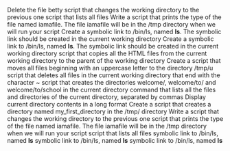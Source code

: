 Delete the file betty
script that changes the working directory to the previous one
script that lists all files
Write a script that prints the type of the file named iamafile. The file iamafile will be in the /tmp directory when we will run your script
Create a symbolic link to /bin/ls, named __ls__. The symbolic link should be created in the current working directory
Create a symbolic link to /bin/ls, named __ls__. The symbolic link should be created in the current working directory
script that copies all the HTML files from the current working directory to the parent of the working directory
Create a script that moves all files beginning with an uppercase letter to the directory /tmp/u
script that deletes all files in the current working directory that end with the character ~
script that creates the directories welcome/, welcome/to/ and welcome/to/school in the current directory
command that lists all the files and directories of the current directory, separated by commas
Display current directory contents in a long format
Create a script that creates a directory named my_first_directory in the /tmp/ directory
Write a script that changes the working directory to the previous one
script that prints the type of the file named iamafile. The file iamafile will be in the /tmp directory when we will run your script
script that lists all files
symbolic link to /bin/ls, named __ls__
symbolic link to /bin/ls, named __ls__
symbolic link to /bin/ls, named __ls__
